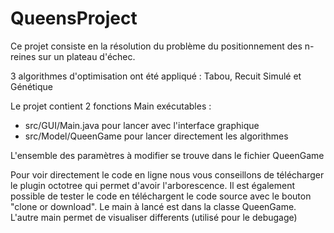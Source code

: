 # QueensProject

Ce projet consiste en la résolution du problème du positionnement des n-reines sur un plateau d'échec. 

3 algorithmes d'optimisation ont été appliqué : Tabou, Recuit Simulé et Génétique

Le projet contient 2 fonctions Main exécutables : 
  - src/GUI/Main.java pour lancer avec l'interface graphique
  - src/Model/QueenGame pour lancer directement les algorithmes

L'ensemble des paramètres à modifier se trouve dans le fichier QueenGame

Pour voir directement le code en ligne nous vous conseillons de télécharger le plugin octotree qui permet d'avoir l'arborescence.
Il est également possible de tester le code en téléchargent le code source avec le bouton "clone or download".
Le main à lancé est dans la classe QueenGame. L'autre main permet de visualiser differents (utilisé pour le debugage)
